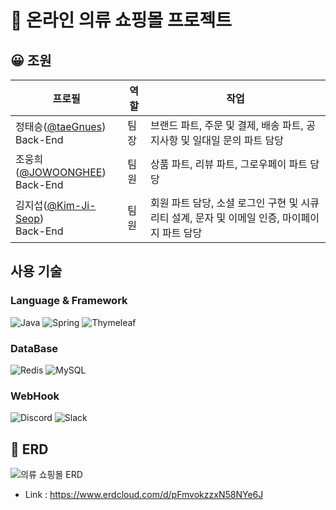 # 🥼 온라인 의류 쇼핑몰 프로젝트
## 😀 조원
| 프로필 | 역할 | 작업 |
| ------ | ---- | --------- |
| 정태승([@taeGnues](https://github.com/taeGnues)) <br> Back-End | 팀장 | 브랜드 파트, 주문 및 결제, 배송 파트, 공지사항 및 일대일 문의 파트 담당 |
| 조웅희([@JOWOONGHEE](https://github.com/JOWOONGHEE)) <br> Back-End | 팀원 | 상품 파트, 리뷰 파트, 그로우페이 파트 담당 |
| 김지섭([@Kim-Ji-Seop](https://github.com/Kim-Ji-Seop)) <br> Back-End | 팀원 | 회원 파트 담당, 소셜 로그인 구현 및 시큐리티 설계, 문자 및 이메일 인증, 마이페이지 파트 담당 |

## 사용 기술
### Language & Framework
![Java](https://img.shields.io/badge/java-%23ED8B00.svg?style=for-the-badge&logo=openjdk&logoColor=white)
![Spring](https://img.shields.io/badge/Spring-6DB33F?style=for-the-badge&logo=spring&logoColor=white)
![Thymeleaf](https://img.shields.io/badge/Thymeleaf-%23005C0F.svg?style=for-the-badge&logo=Thymeleaf&logoColor=white)
### DataBase
![Redis](https://img.shields.io/badge/redis-%23DD0031.svg?&style=for-the-badge&logo=redis&logoColor=white)
![MySQL](https://img.shields.io/badge/MySQL-005C84?style=for-the-badge&logo=mysql&logoColor=white)
### WebHook
![Discord](https://img.shields.io/badge/Discord-%235865F2.svg?style=for-the-badge&logo=discord&logoColor=white)
![Slack](https://img.shields.io/badge/Slack-4A154B?style=for-the-badge&logo=slack&logoColor=white)

## **💪 ERD**
![의류 쇼핑몰 ERD](https://github.com/user-attachments/assets/179a6f5c-c99e-4ddc-b44b-188931634027)
- Link : https://www.erdcloud.com/d/pFmvokzzxN58NYe6J

